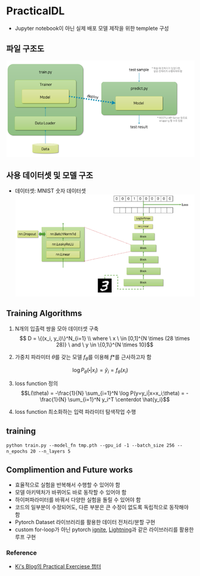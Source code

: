 # PracticalDL
- Jupyter notebook이 아닌 실제 배포 모델 제작을 위한 templete 구성

## 파일 구조도
![alt text](.\asset\file.png)

## 사용 데이터셋 및 모델 구조
- 데이터셋: MNIST 숫자 데이터셋
![alt text](.\asset\model.png)


## Training Algorithms

1. N개의 입출력 쌍을 모아 데이터셋 구축
$$ D = \{(x_i, y_i)\}^N_{i=1} \\
where \ x \ \in [0,1]^{N \times (28 \times 28)} \ and  \ y \in \{0,1\}^{N \times 10}$$

2. 가중치 파라미터 $\theta$를 갖는 모델 $f_\theta$를 이용해 $f*$를 근사하고자 함

$$\log P_\theta(\centerdot |x_i) = \hat{y}_i = f_\theta(x_i)$$

3. loss function 정의
$$L(\theta) = -\frac{1}{N} \sum_{i=1}^N \log P(y=y_i|x=x_i;\theta) = - \frac{1}{N} \sum_{i=1}^N y_i^T \centerdot \hat{y_i}$$

4. loss function 최소화하는 입력 파라미터 탐색작업 수행

## training
```
python train.py --model_fn tmp.pth --gpu_id -1 --batch_size 256 --n_epochs 20 --n_layers 5
```

## Complimention and Future works
- 효율적으로 실험을 반복해서 수행할 수 있어야 함
- 모델 아키텍처가 바뀌어도 바로 동작할 수 있어야 함
- 하이퍼파라미터를 바꿔서 다양한 실험을 돌릴 수 있어야 함
- 코드의 일부분이 수정되어도, 다른 부분은 큰 수정이 없도록 독립적으로 동작해야 함
- Pytorch Dataset 라이브러리를 활용한 데이터 전처리/분할 구현
- custom for-loop가 아닌 pytorch [ignite](https://github.com/pytorch/ignite), [Lightning](https://github.com/PyTorchLightning/pytorch-lightning)과 같은 라이브러리를 활용한 루프 구현

### Reference
- [Ki's Blog의 Practical Exerciese 챕터](https://kh-kim.github.io/nlp_with_deep_learning_blog/docs/1-15-practical_exercise/03-exercise_briefing/)
